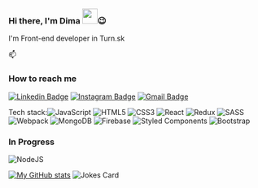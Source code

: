 ### Hi there, I'm Dima <img src="https://raw.githubusercontent.com/MartinHeinz/MartinHeinz/master/wave.gif" width="30px">😉

I'm Front-end developer in Turn.sk

📫 <h3>How to reach me</h3>
[![Linkedin Badge](https://img.shields.io/badge/-Lukianenko-blue?style=flat-square&logo=Linkedin&logoColor=white&link=https://www.linkedin.com/in/dmytro-lukianenko/)](https://www.linkedin.com/in/dmytro-lukianenko/)
[![Instagram Badge](https://img.shields.io/badge/-dima_viac-purple?style=flat-square&logo=instagram&logoColor=white&link=https://www.instagram.com/dima_viac/)](https://www.instagram.com/dima_viac/)
[![Gmail Badge](https://img.shields.io/badge/-DmytroLukianenko93@gmail.com-c14438?style=flat-square&logo=Gmail&logoColor=white&link=mailto:DmytroLukianenko93@gmail.com)](mailto:DmytroLukianenko93@gmail.com)

Tech stack:<img alt="JavaScript" src="https://img.shields.io/badge/javascript-%23323330.svg?&style=for-the-badge&logo=javascript&logoColor=%23F7DF1E"/>
<img alt="HTML5" src="https://img.shields.io/badge/html5-%23E34F26.svg?&style=for-the-badge&logo=html5&logoColor=white"/>
<img alt="CSS3" src="https://img.shields.io/badge/css3-%231572B6.svg?&style=for-the-badge&logo=css3&logoColor=white"/>
<img alt="React" src="https://img.shields.io/badge/react-%2320232a.svg?&style=for-the-badge&logo=react&logoColor=%2361DAFB"/>
<img alt="Redux" src="https://img.shields.io/badge/redux-%23593d88.svg?&style=for-the-badge&logo=redux&logoColor=white"/>
<img alt="SASS" src="https://img.shields.io/badge/SASS-hotpink.svg?&style=for-the-badge&logo=SASS&logoColor=white"/>
<img alt="Webpack" src="https://img.shields.io/badge/webpack-%238DD6F9.svg?&style=for-the-badge&logo=webpack&logoColor=black" />
<img alt="MongoDB" src ="https://img.shields.io/badge/MongoDB-%234ea94b.svg?&style=for-the-badge&logo=mongodb&logoColor=white"/>
<img alt="Firebase" src="https://img.shields.io/badge/firebase-%23039BE5.svg?&style=for-the-badge&logo=firebase"/>
<img alt="Styled Components" src="https://img.shields.io/badge/styled--components-DB7093?style=for-the-badge&logo=styled-components&logoColor=white"/>
![Bootstrap](https://img.shields.io/badge/bootstrap-%23563D7C.svg?style=for-the-badge&logo=bootstrap&logoColor=white)

<h3>In Progress</h3>
<img alt="NodeJS" src="https://img.shields.io/badge/node.js-%2343853D.svg?&style=for-the-badge&logo=node.js&logoColor=white"/>


[![My GitHub stats](https://github-readme-stats.vercel.app/api?username=dmytrolukianenko&show_icons=true&count_private=true&theme=highcontrast )](https://github.com/dmytrolukianenko/github-readme-stats)
![Jokes Card](https://readme-jokes.vercel.app/api)
<!--
**DmytroLukianenko/DmytroLukianenko** is a ✨ _special_ ✨ repository because its `README.md` (this file) appears on your GitHub profile.

Here are some ideas to get you started:


🌱 I’m currently learning Node.js

- 
- 😄 Pronouns: ...
- ⚡ Fun fact: ...
-->
<!-- [![Twitter][1.2]][1], or on [![LinkedIn][3.2]][3]
-->


<!-- Icons -->

[1.2]: https://cdn4.iconfinder.com/data/icons/flat-brand-logo-2/512/linkedin-512.png (twitter icon without padding)
[2.2]: https://raw.githubusercontent.com/MartinHeinz/MartinHeinz/master/linkedin-3-16.png (LinkedIn icon without padding)

<!-- Links to your social media accounts -->

[1]: https://twitter.com/Martin_Heinz_
[2]: https://www.linkedin.com/in/heinz-martin/
